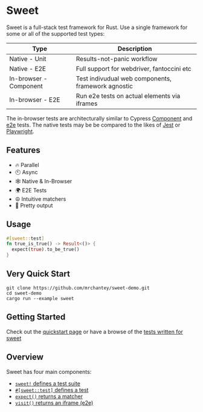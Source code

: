 # Sweet

Sweet is a full-stack test framework for Rust. Use a single framework for some or all of the supported test types:

| Type                   | Description                                        |
| ---------------------- | -------------------------------------------------- |
| Native - Unit          | Results-not-panic workflow                         |
| Native - E2E           | Full support for webdriver, fantoccini etc         |
| In-browser - Component | Test indivudual web components, framework agnostic |
| In-browser - E2E       | Run e2e tests on actual elements via iframes       |

The in-browser tests are architecturally similar to Cypress [Component][1] and [e2e][2] tests. The native tests may be be compared to the likes of [Jest][3] or [Playwright][4].

[1]: https://docs.cypress.io/guides/core-concepts/testing-types#What-is-Component-Testing
[2]: https://docs.cypress.io/guides/core-concepts/testing-types#What-is-E2E-Testing
[3]: https://jestjs.io/
[4]: https://playwright.dev/

## Features

- 🔥 Parallel
- 🕙 Async
- 🕸️ Native & In-Browser
- 🌍 E2E Tests
- ☮️ Intuitive matchers
- 🌈 Pretty output

## Usage

```rs
#[sweet::test]
fn true_is_true() -> Result<()> {
  expect(true).to_be_true()
}
```

## Very Quick Start

```
git clone https://github.com/mrchantey/sweet-demo.git
cd sweet-demo
cargo run --example sweet
```

## Getting Started

Check out the [quickstart page](./native/index.md) or have a browse of the [tests written for sweet](https://github.com/mrchantey/forky/tree/main/crates/sweet/test)

## Overview

Sweet has four main components:

- [`sweet!` defines a test suite](./macros.md)
- [`#[sweet::test]` defines a test](./native/index.md)
- [`expect()` returns a matcher](./matchers.md)
- [`visit()` returns an iframe (e2e)](./web/end-to-end.md)
